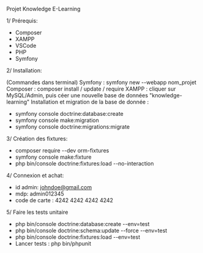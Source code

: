 Projet Knowledge E-Learning

1/ Prérequis:
- Composer
- XAMPP
- VSCode
- PHP
- Symfony

2/ Installation:

(Commandes dans terminal)
Symfony : symfony new --webapp nom_projet
Composer : composer install / update / require
XAMPP : cliquer sur MySQL/Admin, puis céer une nouvelle base de données "knowledge-learning"
Installation et migration de la base de donnée :
 - symfony console doctrine:database:create
 - symfony console make:migration
 - symfony console doctrine:migrations:migrate

3/ Création des fixtures:
 - composer require --dev orm-fixtures
 - symfony console make:fixture
 - php bin/console doctrine:fixtures:load --no-interaction

4/ Connexion et achat:
 - id admin: johndoe@gmail.com
 - mdp: admin012345
 - code de carte : 4242 4242 4242 4242

5/ Faire les tests unitaire
 - php bin/console doctrine:database:create --env=test
 - php bin/console doctrine:schema:update --force --env=test
 - php bin/console doctrine:fixtures:load --env=test
 - Lancer tests : php bin/phpunit
